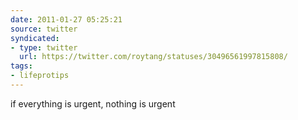 ```yaml
---
date: 2011-01-27 05:25:21
source: twitter
syndicated:
- type: twitter
  url: https://twitter.com/roytang/statuses/30496561997815808/
tags:
- lifeprotips
---
```


if everything is urgent, nothing is urgent